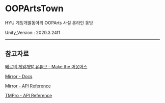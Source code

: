 # OOPArtsTown

HYU 게임개발동아리 OOPArts 사설 온라인 동방

Unity_Version : 2020.3.24f1

---

## 참고자료

[베르의 게임개발 유튜브 - Make the 어몽어스](https://www.youtube.com/playlist?list=PLYQHfkihy4Aw6QjsZqwwbD4ihpwvm7N0U)

[Mirror - Docs](https://mirror-networking.gitbook.io/docs/)

[Mirror - API Reference](https://mirror-networking.com/docs/api/Mirror.html)

[TMPro - API Reference](https://docs.unity3d.com/Packages/com.unity.textmeshpro@1.2/api/TMPro.TMP_Text.html)
